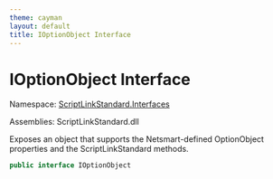 ```yaml
---
theme: cayman
layout: default
title: IOptionObject Interface
---
```


# IOptionObject Interface

Namespace: [ScriptLinkStandard.Interfaces](./)

Assemblies: ScriptLinkStandard.dll

Exposes an object that supports the Netsmart-defined OptionObject properties and the ScriptLinkStandard methods.

```c#
public interface IOptionObject
```
